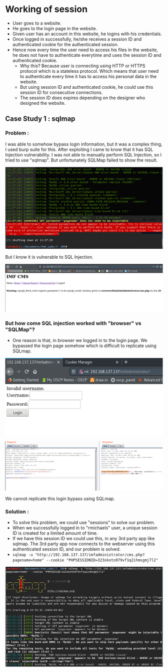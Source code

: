# Working of session

* User goes to a website.
* He goes to the login page in the website.
* Given user has an account in this website, he logins with his credentials.
* Once logged in successfully, he/she receives a session ID and authenticated cookie for the authenticated session.
* Hence now every time the user need to access his files in the website, he does not have to authenticate everytime and uses the session ID and authenticated cookie.
  * Why this? Because user is connecting using HTTP or HTTPS protocol which is a stateless protocol. Which means that user need to authenticate every time it has to access his personal data in the website.
  * But using session ID and authenticated cookie, he could use this session ID for consecutive connections. 
  * The session ID does expires depending on the designer who designed the website.

## Case Study 1 : sqlmap

### Problem :

I was able to somehow bypass login information, but it was a complex thing, I used burp suite for this. After exploiting I came to know that it has SQL Injection vulnerability. I was not able to manually perform SQL Injection, so I tried to use "sqlmap". But unfortunately SQLMap failed to show the result.

![](../../.gitbook/assets/image%20%2848%29.png)

But I know it is vulnerable to SQL Injection.

![](../../.gitbook/assets/image%20%2872%29.png)

### But how come SQL injection worked with "browser" vs "SQLMap"?

* One reason is that, in browser we logged in to the login page. We bypassed the login page somehow which is difficult to replicate using SQLmap.

![](../../.gitbook/assets/image%20%2880%29.png)

![login bypass](../../.gitbook/assets/image%20%2868%29.png)

We cannot replicate this login bypass using SQLmap.

### Solution :

* To solve this problem, we could use "sessions" to solve our problem.
* When we successfully logged in to "rmichaels" user, a unique session ID is created for a limited amount of time.
* If we have this session ID we could use this, in any 3rd party app like sqlmap. The 3rd party app now connects to the webserver using this authenticated session ID, and our problem is solved.
* `sqlmap -u "http://192.168.137.137/imfadministrator/cms.php?pagename=home" --cookie "PHPSESSIONID=323okoto979vf1q2ihmsgmj7l2"`

![](../../.gitbook/assets/image.png)

